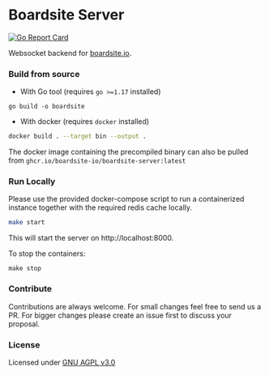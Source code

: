 # Boardsite Server
[![Go Report Card](https://goreportcard.com/badge/github.com/heat1q/boardsite)](https://goreportcard.com/report/github.com/heat1q/boardsite)

Websocket backend for [boardsite.io](https://boardsite.io).


### Build from source
* With Go tool (requires `go >=1.17` installed)
```
go build -o boardsite
```
* With docker (requires `docker` installed) 
```bash
docker build . --target bin --output .
```

The docker image containing the precompiled binary
can also be pulled from `ghcr.io/boardsite-io/boardsite-server:latest`


### Run Locally
Please use the provided docker-compose script to run a containerized 
instance together with the required redis cache locally.
```bash
make start
```
This will start the server on http://localhost:8000.

To stop the containers:
```
make stop
```

### Contribute

Contributions are always welcome. For small changes feel free to send us a PR. For bigger changes please create an issue
first to discuss your proposal.

### License
Licensed under [GNU AGPL v3.0](https://github.com/boardsite-io/boardsite-server/blob/master/LICENSE)